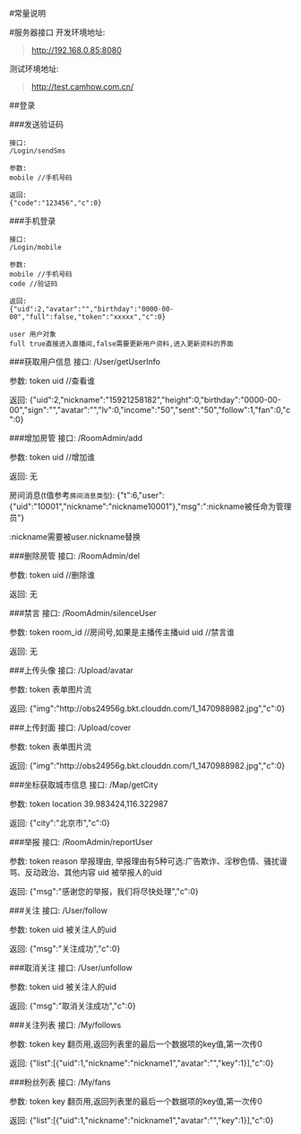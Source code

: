 #常量说明

#服务器接口
开发环境地址:
> http://192.168.0.85:8080

测试环境地址:
> http://test.camhow.com.cn/


##登录

###发送验证码
```
接口:
/Login/sendSms

参数:
mobile //手机号码

返回:
{"code":"123456","c":0}

```

###手机登录
```
接口:
/Login/mobile

参数:
mobile //手机号码
code //验证码

返回:
{"uid":2,"avatar":"","birthday":"0000-00-00","full":false,"token":"xxxxx","c":0}

user 用户对象
full true直接进入直播间,false需要更新用户资料,进入更新资料的界面
```

###获取用户信息
接口:
/User/getUserInfo

参数:
token 
uid //查看谁

返回:
{"uid":2,"nickname":"15921258182","height":0,"birthday":"0000-00-00","sign":"","avatar":"","lv":0,"income":"50","sent":"50","follow":1,"fan":0,"c":0}

###增加房管
接口:
/RoomAdmin/add

参数:
token 
uid //增加谁

返回:
无

房间消息(t值参考`房间消息类型`):
{"t":6,"user":{"uid":"10001","nickname":"nickname10001"},"msg":":nickname被任命为管理员"}

:nickname需要被user.nickname替换


###删除房管
接口:
/RoomAdmin/del

参数:
token 
uid //删除谁

返回:
无

###禁言
接口:
/RoomAdmin/silenceUser

参数:
token 
room_id //房间号,如果是主播传主播uid
uid //禁言谁

返回:
无

###上传头像
接口:
/Upload/avatar

参数:
token 
表单图片流

返回:
{"img":"http:\/\/obs24956g.bkt.clouddn.com\/1_1470988982.jpg","c":0}

###上传封面
接口:
/Upload/cover

参数:
token 
表单图片流

返回:
{"img":"http:\/\/obs24956g.bkt.clouddn.com\/1_1470988982.jpg","c":0}

###坐标获取城市信息
接口:
/Map/getCity

参数:
token
location 39.983424,116.322987

返回:
{"city":"北京市","c":0}


###举报
接口:
/RoomAdmin/reportUser

参数:
token
reason 举报理由, 举报理由有5种可选:广告欺诈、淫秽色情、骚扰谩骂、反动政治、其他内容
uid 被举报人的uid

返回:
{"msg":"感谢您的举报，我们将尽快处理","c":0}


###关注
接口:
/User/follow

参数:
token
uid 被关注人的uid

返回:
{"msg":"关注成功","c":0}

###取消关注
接口:
/User/unfollow

参数:
token
uid 被关注人的uid

返回:
{"msg":"取消关注成功","c":0}


###关注列表
接口:
/My/follows

参数:
token
key 翻页用,返回列表里的最后一个数据项的key值,第一次传0

返回:
{"list":[{"uid":1,"nickname":"nickname1","avatar":"","key":1}],"c":0}

###粉丝列表
接口:
/My/fans

参数:
token
key 翻页用,返回列表里的最后一个数据项的key值,第一次传0

返回:
{"list":[{"uid":1,"nickname":"nickname1","avatar":"","key":1}],"c":0}